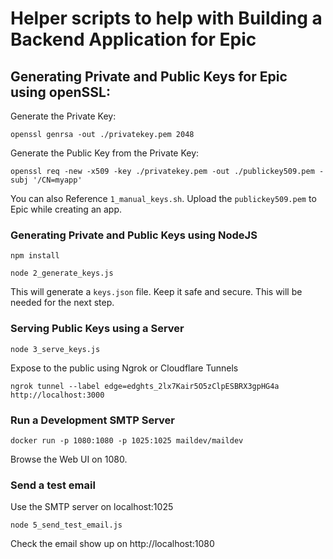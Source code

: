 # Helper scripts to help with Building a Backend Application for Epic

## Generating Private and Public Keys for Epic using openSSL:

Generate the Private Key:

```
openssl genrsa -out ./privatekey.pem 2048
```

Generate the Public Key from the Private Key:

```
openssl req -new -x509 -key ./privatekey.pem -out ./publickey509.pem -subj '/CN=myapp'
```

You can also Reference `1_manual_keys.sh`. Upload the `publickey509.pem` to Epic while creating an app.

### Generating Private and Public Keys using NodeJS

```
npm install
```

```
node 2_generate_keys.js
```

This will generate a `keys.json` file. Keep it safe and secure. This will be needed for the next step.

### Serving Public Keys using a Server

```
node 3_serve_keys.js
```

Expose to the public using Ngrok or Cloudflare Tunnels

```
ngrok tunnel --label edge=edghts_2lx7Kair5O5zClpESBRX3gpHG4a http://localhost:3000
```


### Run a Development SMTP Server

```
docker run -p 1080:1080 -p 1025:1025 maildev/maildev
```

Browse the Web UI on 1080.


### Send a test email

Use the SMTP server on localhost:1025

```
node 5_send_test_email.js
```

Check the email show up on http://localhost:1080


